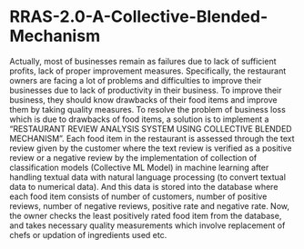 # RRAS-2.0-A-Collective-Blended-Mechanism
Actually, most of businesses remain as failures due to lack of sufficient profits, lack of proper
improvement measures. Specifically, the restaurant owners are facing a lot of problems and
difficulties to improve their businesses due to lack of productivity in their business. To improve
their business, they should know drawbacks of their food items and improve them by taking
quality measures.
To resolve the problem of business loss which is due to drawbacks of food items, a solution is to
implement a “RESTAURANT REVIEW ANALYSIS SYSTEM USING COLLECTIVE
BLENDED MECHANISM”. Each food item in the restaurant is assessed through the text
review given by the customer where the text review is verified as a positive review or a negative
review by the implementation of collection of classification models (Collective ML Model) in
machine learning after handling textual data with natural language processing (to convert textual
data to numerical data). And this data is stored into the database where each food item consists
of number of customers, number of positive reviews, number of negative reviews, positive rate
and negative rate. Now, the owner checks the least positively rated food item from the database,
and takes necessary quality measurements which involve replacement of chefs or updation of
ingredients used etc.
